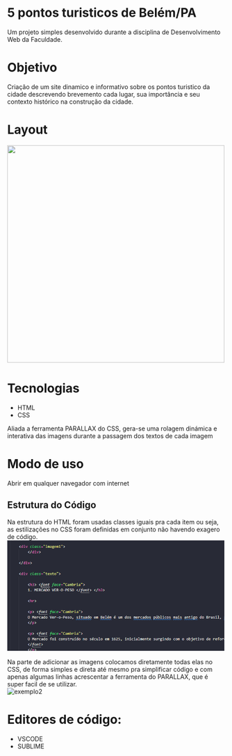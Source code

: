 # 5 pontos turisticos de Belém/PA
Um projeto simples desenvolvido durante a disciplina de Desenvolvimento Web da Faculdade.

# Objetivo
Criação de um site dinamico e informativo sobre os pontos turistico da cidade descrevendo brevemento cada lugar, sua importância e seu contexto histórico na construção da cidade.

# Layout
<img width="500" height="500" src="https://github.com/user-attachments/assets/7cb867ac-0f95-413d-b359-58fd62aafa91" />

# Tecnologias
* HTML
* CSS

Aliada a ferramenta PARALLAX do CSS, gera-se uma rolagem dinámica e interativa das imagens durante a passagem dos textos de cada imagem

# Modo de uso
Abrir em qualquer navegador com internet

## Estrutura do Código
Na estrutura do HTML foram usadas classes iguais pra cada item ou seja, as estilizações no CSS foram definidas em conjunto não havendo exagero de código.
<br>
<img src="codigo.png" alt="exemplo1" width="500">

Na parte de adicionar as imagens colocamos diretamente todas elas no CSS, de forma simples e direta até mesmo pra simplificar código
e com apenas algumas linhas acrescentar a ferramenta do PARALLAX, que é super facil de se utilizar.
<br>
<img src="imagens/codigo-2.png" alt="exemplo2" width="500">

# Editores de código:
* VSCODE
* SUBLIME

